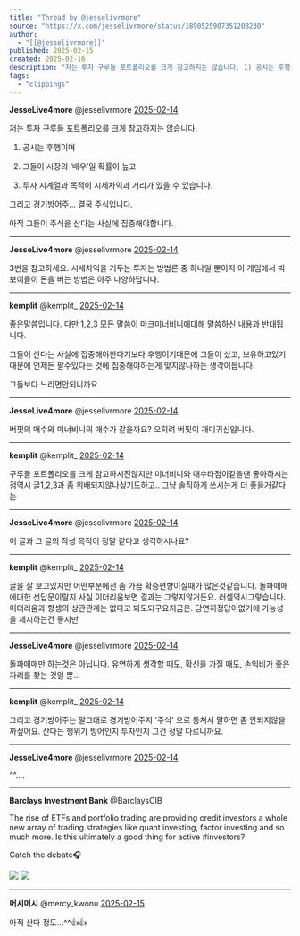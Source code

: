 ```yaml
---
title: "Thread by @jesselivrmore"
source: "https://x.com/jesselivrmore/status/1890525907351208230"
author:
  - "[[@jesselivrmore]]"
published: 2025-02-15
created: 2025-02-16
description: "저는 투자 구루들 포트폴리오를 크게 참고하지는 않습니다. 1) 공시는 후행이며 2) 그들이 시장의 ‘배우’일 확률이 높고 3) 투자 시계열과 목적이 시세차익과 거리가 있을 수 있습니다. 그리고 경기방어주… 결국 주식입니다. 아직 그들이 주식을 산"
tags:
  - "clippings"
---
```

**JesseLive4more** @jesselivrmore [2025-02-14](https://x.com/jesselivrmore/status/1890525907351208230)

저는 투자 구루들 포트폴리오를 크게 참고하지는 않습니다.

1) 공시는 후행이며

2) 그들이 시장의 ‘배우’일 확률이 높고

3) 투자 시계열과 목적이 시세차익과 거리가 있을 수 있습니다.

그리고 경기방어주… 결국 주식입니다.

아직 그들이 주식을 산다는 사실에 집중해야합니다.

---

**JesseLive4more** @jesselivrmore [2025-02-14](https://x.com/jesselivrmore/status/1890526521405657187)

3번을 참고하세요. 시세차익을 거두는 투자는 방법론 중 하나일 뿐이지 이 게임에서 빅보이들이 돈을 버는 방법은 아주 다양하답니다.

---

**kemplit** @kemplit\_ [2025-02-14](https://x.com/kemplit_/status/1890529734204833957)

좋은말씀입니다. 다만 1,2,3 모든 말씀이 마크미너비니에대해 말씀하신 내용과 반대됩니다.

그들이 산다는 사실에 집중해야한다기보다 후행이기때문에 그들이 샀고, 보유하고있기때문에 언제든 팔수있다는 것에 집중해야하는게 맞지않나하는 생각이듭니다.

그들보다 느리면안되니까요

---

**JesseLive4more** @jesselivrmore [2025-02-14](https://x.com/jesselivrmore/status/1890549064430727221)

버핏의 매수와 미너비니의 매수가 같을까요? 오히려 버핏이 개미귀신입니다.

---

**kemplit** @kemplit\_ [2025-02-14](https://x.com/kemplit_/status/1890538166391554174)

구루들 포트폴리오를 크게 참고하시진않지만 미너비니와 매수타점이같을땐 좋아하시는점역시 글1,2,3과 좀 위배되지않나싶기도하고.. 그냥 솔직하게 쓰시는게 더 좋을거같다는

---

**JesseLive4more** @jesselivrmore [2025-02-14](https://x.com/jesselivrmore/status/1890546019449856301)

이 글과 그 글의 작성 목적이 정말 같다고 생각하시나요?

---

**kemplit** @kemplit\_ [2025-02-14](https://x.com/kemplit_/status/1890537745623183577)

글을 잘 보고있지만 어떤부분에선 좀 가끔 확증편향이실때가 많은것같습니다. 돌파매매에대한 선답문이랄지 사실 이더리움보면 결과는 그렇지않거든요. 러셀역시그렇습니다. 이더리움과 항셍의 상관관계는 없다고 봐도되구요지금은. 당연히정답이없기에 가능성을 제시하는건 좋지만

---

**JesseLive4more** @jesselivrmore [2025-02-14](https://x.com/jesselivrmore/status/1890545775244935668)

돌파매매만 하는것은 아닙니다. 유연하게 생각할 때도, 확신을 가질 때도, 손익비가 좋은 자리를 찾는 것일 뿐…

---

**kemplit** @kemplit\_ [2025-02-14](https://x.com/kemplit_/status/1890530341644914841)

그리고 경기방어주는 말그대로 경기방어주지 '주식' 으로 퉁쳐서 말하면 좀 안되지않을까싶어요. 산다는 행위가 방어인지 투자인지 그건 정말 다르니까요.

---

**JesseLive4more** @jesselivrmore [2025-02-14](https://x.com/jesselivrmore/status/1890547050963435938)

^^….

---

**Barclays Investment Bank** @BarclaysCIB

The rise of ETFs and portfolio trading are providing credit investors a whole new array of trading strategies like quant investing, factor investing and so much more. Is this ultimately a good thing for active #investors?

Catch the debate🎧

![](https://pbs.twimg.com/media/GUAOu3hWAAAmQCZ?format=jpg&name=large) ![](https://pbs.twimg.com/media/GUAOwhWXoAE0puN?format=jpg&name=large)

---

**머시머시** @mercy\_kwonu [2025-02-15](https://x.com/mercy_kwonu/status/1890606484582519287)

아직 산다 정도...^^👍👍